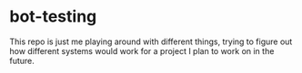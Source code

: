 # bot-testing

This repo is just me playing around with different things, trying to figure out how different systems would work for a project I plan to work on in the future.

